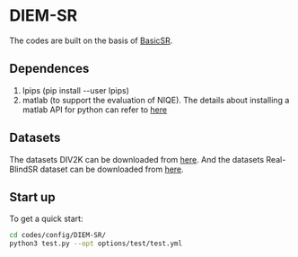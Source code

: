 # DIEM-SR

The codes are built on the basis of [BasicSR](https://github.com/xinntao/BasicSR).

## Dependences
1. lpips (pip install --user lpips)
2. matlab (to support the evaluation of NIQE). The details about installing a matlab API for python can refer to [here](https://ww2.mathworks.cn/help/matlab/matlab_external/install-the-matlab-engine-for-python.html)

## Datasets
The datasets DIV2K can be downloaded from [here](https://data.vision.ee.ethz.ch/cvl/DIV2K/). And the datasets Real-BlindSR dataset can be downloaded from [here](https://ieee-dataport.org/documents/real-blindsr-dataset/). 

## Start up
To get a quick start:

```bash
cd codes/config/DIEM-SR/
python3 test.py --opt options/test/test.yml
```
